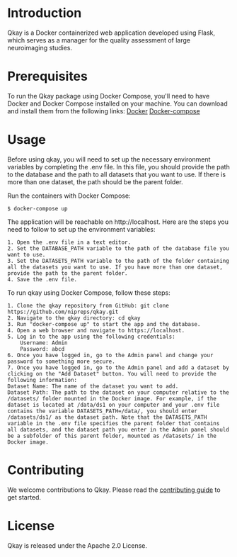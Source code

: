 # Introduction
Qkay is a Docker containerized web application developed using Flask, which serves as a manager for the quality assessment of large neuroimaging studies.

# Prerequisites
To run the Qkay package using Docker Compose, you'll need to have Docker and Docker Compose installed on your machine. You can download and install them from the following links:
[Docker](https://docs.docker.com/get-docker/)
[Docker-compose](https://docs.docker.com/compose/install/)
# Usage
Before using qkay, you will need to set up the necessary environment variables by completing the .env file. In this file, you should provide the path to the database and the path to all datasets that you want to use. If there is more than one dataset, the path should be the parent folder.

Run the containers with Docker Compose:
```
$ docker-compose up
```
The application will be reachable on  http://localhost.
Here are the steps you need to follow to set up the environment variables:

    1. Open the .env file in a text editor.
    2. Set the DATABASE_PATH variable to the path of the database file you want to use.
    3. Set the DATASETS_PATH variable to the path of the folder containing all the datasets you want to use. If you have more than one dataset, provide the path to the parent folder.
    4. Save the .env file.

To run qkay using Docker Compose, follow these steps:

    1. Clone the qkay repository from GitHub: git clone https://github.com/nipreps/qkay.git
    2. Navigate to the qkay directory: cd qkay
    3. Run "docker-compose up" to start the app and the database.
    4. Open a web browser and navigate to https://localhost.
    5. Log in to the app using the following credentials:
        Username: Admin
        Password: abcd
    6. Once you have logged in, go to the Admin panel and change your password to something more secure.
    7. Once you have logged in, go to the Admin panel and add a dataset by clicking on the "Add Dataset" button. You will need to provide the following information:
    Dataset Name: The name of the dataset you want to add.
    Dataset Path: The path to the dataset on your computer relative to the /datasets/ folder mounted in the Docker image. For example, if the dataset is located at /data/ds1 on your computer and your .env file contains the variable DATASETS_PATH=/data/, you should enter /datasets/ds1/ as the dataset path. Note that the DATASETS_PATH variable in the .env file specifies the parent folder that contains all datasets, and the dataset path you enter in the Admin panel should be a subfolder of this parent folder, mounted as /datasets/ in the Docker image.

# Contributing
We welcome contributions to Qkay. Please read the [contributing guide](https://github.com/nipreps/qkay/blob/docker-version/CONTRIBUTING.md) to get started.
# License
Qkay is released under the Apache 2.0 License.

